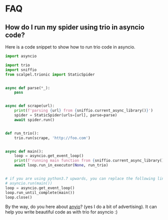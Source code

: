 # FAQ

## How do I run my spider using trio in asyncio code?

Here is a code snippet to show how to run trio code in asyncio.

```python
import asyncio

import trio
import sniffio
from scalpel.trionic import StaticSpider


async def parse(*_):
    pass


async def scrape(url):
    print(f'parsing {url} from {sniffio.current_async_library()}')
    spider = StaticSpider(urls=[url], parse=parse)
    await spider.run()


def run_trio():
    trio.run(scrape, 'http://foo.com')


async def main():
    loop = asyncio.get_event_loop()
    print(f'running main function from {sniffio.current_async_library()}')
    await loop.run_in_executor(None, run_trio)


# if you are using python3.7 upwards, you can replace the following lines with
# asyncio.run(main())
loop = asyncio.get_event_loop()
loop.run_until_complete(main())
loop.close()
```

By the way, do you here about [anyio](https://anyio.readthedocs.io/en/stable/)? (yes I do a bit of advertising). It can
help you write beautiful code as with trio for asyncio :)